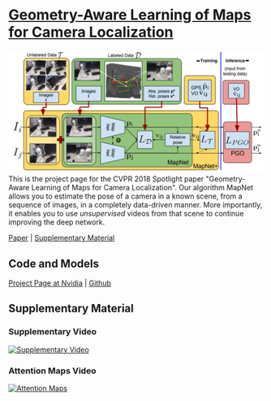 # [Geometry-Aware Learning of Maps for Camera Localization](https://arxiv.org/abs/1712.03342)
![MapNet](mapnet_main_figure.png?)
This is the project page for the CVPR 2018 Spotlight paper "Geometry-Aware Learning of Maps for Camera Localization". Our algorithm MapNet allows you to estimate the pose of a camera in a known scene, from a sequence of images, in a completely data-driven manner. More importantly, it enables you to use *unsupervised* videos from that scene to continue improving the deep network.

[Paper](https://arxiv.org/abs/1712.03342) | [Supplementary Material](https://arxiv.org/abs/1712.03342)

## Code and Models
[Project Page at Nvidia](http://research.nvidia.com/publication/2018-06_Geometry-Aware-Learning-of) | [Github](https://github.com/NVlabs/geomapnet)

## Supplementary Material
### Supplementary Video
[![Supplementary Video](https://img.youtube.com/vi/JI0fxfkj2HY/0.jpg)](https://www.youtube.com/watch?v=JI0fxfkj2HY)
### Attention Maps Video
[![Attention Maps](https://img.youtube.com/vi/197N30A9RdE/0.jpg)](https://www.youtube.com/watch?v=197N30A9RdE)
